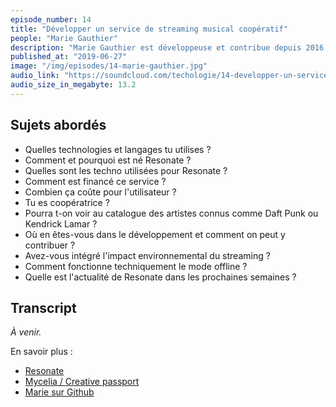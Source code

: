 ```yaml
---
episode_number: 14
title: "Développer un service de streaming musical coopératif"
people: "Marie Gauthier"
description: "Marie Gauthier est développeuse et contribue depuis 2016 au lancement du service de streaming musical Resonate. Cette coopérative appartient aux musiciens, labels indépendants, fans et développeurs."
published_at: "2019-06-27"
image: "/img/episodes/14-marie-gauthier.jpg"
audio_link: "https://soundcloud.com/techologie/14-developper-un-service-de-streaming-cooperatif"
audio_size_in_megabyte: 13.2
---
```


## Sujets abordés

* Quelles technologies et langages tu utilises ?
* Comment et pourquoi est né Resonate ?
* Quelles sont les techno utilisées pour Resonate ?
* Comment est financé ce service ?
* Combien ça coûte pour l'utilisateur ?
* Tu es coopératrice ?
* Pourra t-on voir au catalogue des artistes connus comme Daft Punk ou Kendrick Lamar ?
* Où en êtes-vous dans le développement et comment on peut y contribuer ?
* Avez-vous intégré l'impact environnemental du streaming ?
* Comment fonctionne techniquement le mode offline ?
* Quelle est l'actualité de Resonate dans les prochaines semaines ?

## Transcript

_À venir._

<div class="block">
En savoir plus :

* [Resonate](https://resonate.is/)
* [Mycelia / Creative passport](http://myceliaformusic.org/creative-passport/)
* [Marie sur Github](https://github.com/blushi) 

</div>
